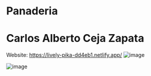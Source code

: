 # Panaderia
# Carlos Alberto Ceja Zapata

Website: https://lively-pika-dd4eb1.netlify.app/
![image](https://user-images.githubusercontent.com/73798412/188546408-7eba3bbb-f684-4482-a486-7f3df3864bf7.png)

![image](https://user-images.githubusercontent.com/73798412/188546427-f1aef417-54fd-4af9-bfc4-3497a30a0570.png)
